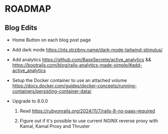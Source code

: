 # ROADMAP

## Blog Edits

- Home Button on each blog post page

- Add dark mode <https://nts.strzibny.name/dark-mode-tailwind-stimulus/>

- Add analytics <https://github.com/BaseSecrete/active_analytics> && <https://bootrails.com/blog/rails-analytics-made-simple/#add-active_analytics>

- Setup the Docker container to use an attached volume <https://docs.docker.com/guides/docker-concepts/running-containers/persisting-container-data/>

- Upgrade to 8.0.0

    1. Read <https://rubyonrails.org/2024/11/7/rails-8-no-paas-required>

    2. Figure out if it's possible to use current NGINX reverse proxy with Kamal, Kamal Proxy and Thruster
